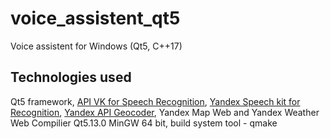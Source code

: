 # voice_assistent_qt5
Voice assistent for Windows (Qt5, C++17)

## Technologies used
Qt5 framework, [API VK for Speech Recognition](https://dev.vk.com/api/voice-tech), [Yandex Speech kit for Recognition](https://cloud.yandex.ru/docs/speechkit), [Yandex API Geocoder](https://yandex.ru/dev/maps/geocoder/), Yandex Map Web and Yandex Weather Web
Compilier Qt5.13.0 MinGW 64 bit, build system tool - qmake
